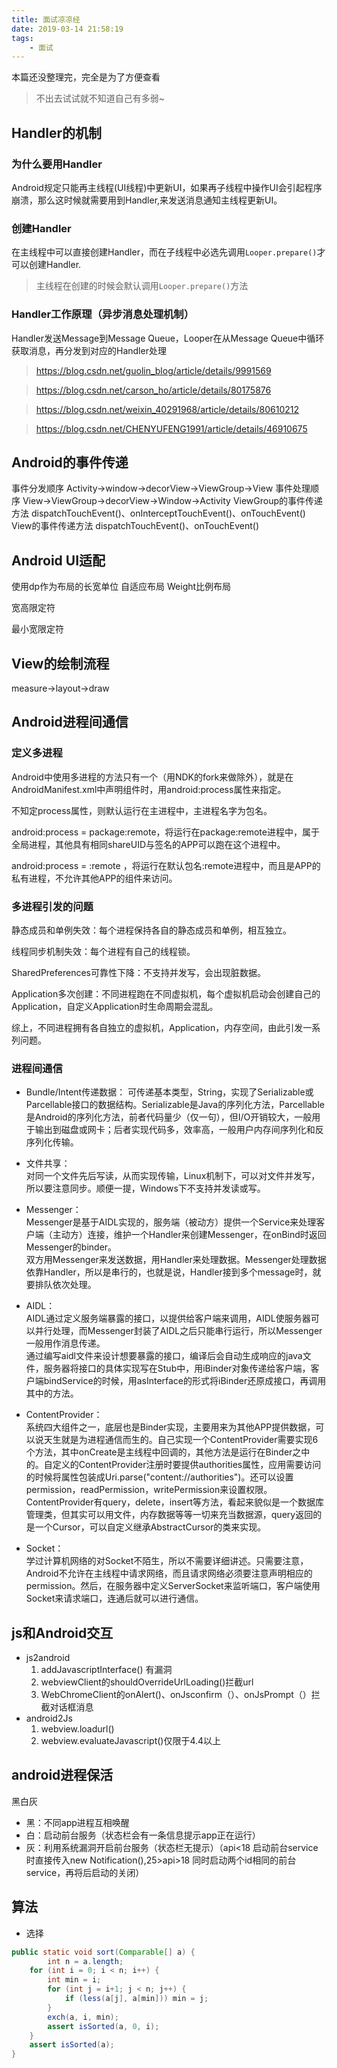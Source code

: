 ```yaml
---
title: 面试凉凉经
date: 2019-03-14 21:58:19
tags:
    - 面试
---
```


本篇还没整理完，完全是为了方便查看


> 不出去试试就不知道自己有多弱~


<!-- more -->

## Handler的机制
### 为什么要用Handler
Android规定只能再主线程(UI线程)中更新UI，如果再子线程中操作UI会引起程序崩溃，那么这时候就需要用到Handler,来发送消息通知主线程更新UI。
### 创建Handler
在主线程中可以直接创建Handler，而在子线程中必选先调用`Looper.prepare()`才可以创建Handler.
> 主线程在创建的时候会默认调用`Looper.prepare()`方法
### Handler工作原理（异步消息处理机制）
Handler发送Message到Message Queue，Looper在从Message Queue中循环获取消息，再分发到对应的Handler处理

> https://blog.csdn.net/guolin_blog/article/details/9991569

>https://blog.csdn.net/carson_ho/article/details/80175876

> https://blog.csdn.net/weixin_40291968/article/details/80610212

> https://blog.csdn.net/CHENYUFENG1991/article/details/46910675


## Android的事件传递
事件分发顺序
Activity->window->decorView->ViewGroup->View
事件处理顺序
View->ViewGroup->decorView->Window->Activity
ViewGroup的事件传递方法
dispatchTouchEvent()、onInterceptTouchEvent()、onTouchEvent()
View的事件传递方法
dispatchTouchEvent()、onTouchEvent()


## Android UI适配
使用dp作为布局的长宽单位
自适应布局
Weight比例布局

宽高限定符

最小宽限定符

## View的绘制流程
measure->layout->draw

## Android进程间通信

### 定义多进程
Android中使用多进程的方法只有一个（用NDK的fork来做除外），就是在AndroidManifest.xml中声明组件时，用android:process属性来指定。  

不知定process属性，则默认运行在主进程中，主进程名字为包名。

android:process = package:remote，将运行在package:remote进程中，属于全局进程，其他具有相同shareUID与签名的APP可以跑在这个进程中。

android:process = :remote ，将运行在默认包名:remote进程中，而且是APP的私有进程，不允许其他APP的组件来访问。

### 多进程引发的问题
静态成员和单例失效：每个进程保持各自的静态成员和单例，相互独立。

线程同步机制失效：每个进程有自己的线程锁。

SharedPreferences可靠性下降：不支持并发写，会出现脏数据。

Application多次创建：不同进程跑在不同虚拟机，每个虚拟机启动会创建自己的Application，自定义Application时生命周期会混乱。

综上，不同进程拥有各自独立的虚拟机，Application，内存空间，由此引发一系列问题。

### 进程间通信
- Bundle/Intent传递数据：
    可传递基本类型，String，实现了Serializable或Parcellable接口的数据结构。Serializable是Java的序列化方法，Parcellable是Android的序列化方法，前者代码量少（仅一句），但I/O开销较大，一般用于输出到磁盘或网卡；后者实现代码多，效率高，一般用户内存间序列化和反序列化传输。

- 文件共享：    
    对同一个文件先后写读，从而实现传输，Linux机制下，可以对文件并发写，所以要注意同步。顺便一提，Windows下不支持并发读或写。

- Messenger：   
    Messenger是基于AIDL实现的，服务端（被动方）提供一个Service来处理客户端（主动方）连接，维护一个Handler来创建Messenger，在onBind时返回Messenger的binder。     
    双方用Messenger来发送数据，用Handler来处理数据。Messenger处理数据依靠Handler，所以是串行的，也就是说，Handler接到多个message时，就要排队依次处理。

- AIDL：    
    AIDL通过定义服务端暴露的接口，以提供给客户端来调用，AIDL使服务器可以并行处理，而Messenger封装了AIDL之后只能串行运行，所以Messenger一般用作消息传递。    
    通过编写aidl文件来设计想要暴露的接口，编译后会自动生成响应的java文件，服务器将接口的具体实现写在Stub中，用iBinder对象传递给客户端，客户端bindService的时候，用asInterface的形式将iBinder还原成接口，再调用其中的方法。

- ContentProvider：     
    系统四大组件之一，底层也是Binder实现，主要用来为其他APP提供数据，可以说天生就是为进程通信而生的。自己实现一个ContentProvider需要实现6个方法，其中onCreate是主线程中回调的，其他方法是运行在Binder之中的。自定义的ContentProvider注册时要提供authorities属性，应用需要访问的时候将属性包装成Uri.parse("content://authorities")。还可以设置permission，readPermission，writePermission来设置权限。 ContentProvider有query，delete，insert等方法，看起来貌似是一个数据库管理类，但其实可以用文件，内存数据等等一切来充当数据源，query返回的是一个Cursor，可以自定义继承AbstractCursor的类来实现。

- Socket：  
    学过计算机网络的对Socket不陌生，所以不需要详细讲述。只需要注意，Android不允许在主线程中请求网络，而且请求网络必须要注意声明相应的permission。然后，在服务器中定义ServerSocket来监听端口，客户端使用Socket来请求端口，连通后就可以进行通信。

## js和Android交互
- js2android
    1. addJavascriptInterface() 有漏洞
    2. webviewClient的shouldOverrideUrlLoading()拦截url
    3. WebChromeClient的onAlert()、onJsconfirm（）、onJsPrompt（）拦截对话框消息
- android2Js
    1. webview.loadurl()
    2. webview.evaluateJavascript()仅限于4.4以上

## android进程保活
黑白灰
- 黑：不同app进程互相唤醒
- 白：启动前台服务（状态栏会有一条信息提示app正在运行）
- 灰：利用系统漏洞开启前台服务（状态栏无提示）（api<18 启动前台service时直接传入new Notification(),25>api>18 同时启动两个id相同的前台service，再将后启动的关闭）


## 算法
- 选择
```java
public static void sort(Comparable[] a) {
        int n = a.length;
    for (int i = 0; i < n; i++) {
        int min = i;
        for (int j = i+1; j < n; j++) {
            if (less(a[j], a[min])) min = j;
        }
        exch(a, i, min);
        assert isSorted(a, 0, i);
    }
    assert isSorted(a);
}
```


